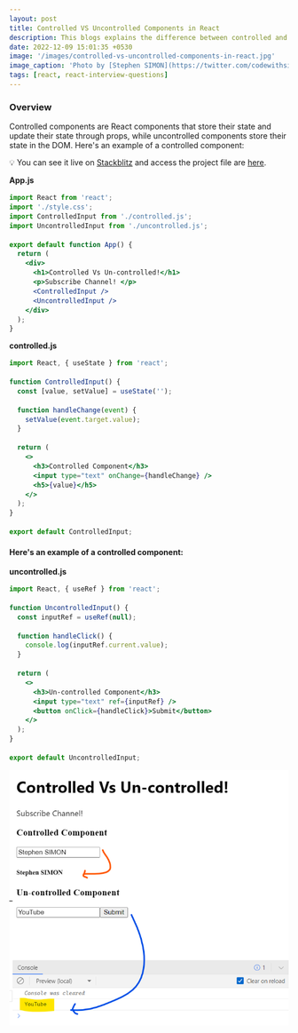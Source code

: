 ```yaml
---
layout: post
title: Controlled VS Uncontrolled Components in React
description: This blogs explains the difference between controlled and uncontrolled components in react
date: 2022-12-09 15:01:35 +0530
image: '/images/controlled-vs-uncontrolled-components-in-react.jpg'
image_caption: 'Photo by [Stephen SIMON](https://twitter.com/codewithsimon)'
tags: [react, react-interview-questions]
---
```

### Overview

Controlled components are React components that store their state and update their state through props, while uncontrolled components store their state in the DOM. Here's an example of a controlled component:

💡 You can see it live on [Stackblitz](https://react-qffawn.stackblitz.io) and  access the project file are [ here](https://stackblitz.com/edit/react-qffawn?file=src/App.js).

**App.js**

```jsx
import React from 'react';
import './style.css';
import ControlledInput from './controlled.js';
import UncontrolledInput from './uncontrolled.js';

export default function App() {
  return (
    <div>
      <h1>Controlled Vs Un-controlled!</h1>
      <p>Subscribe Channel! </p>
      <ControlledInput />
      <UncontrolledInput />
    </div>
  );
}
```


**controlled.js**

```jsx
import React, { useState } from 'react';

function ControlledInput() {
  const [value, setValue] = useState('');

  function handleChange(event) {
    setValue(event.target.value);
  }

  return (
    <>
      <h3>Controlled Component</h3>
      <input type="text" onChange={handleChange} />
      <h5>{value}</h5>
    </>
  );
}

export default ControlledInput;

```

#### Here's an example of a controlled component:

**uncontrolled.js**

```jsx
import React, { useRef } from 'react';

function UncontrolledInput() {
  const inputRef = useRef(null);

  function handleClick() {
    console.log(inputRef.current.value);
  }

  return (
    <>
      <h3>Un-controlled Component</h3>
      <input type="text" ref={inputRef} />
      <button onClick={handleClick}>Submit</button>
    </>
  );
}

export default UncontrolledInput;

```

![Controlled VS Uncontrolled Component](/images/controlled-vs-uncontrolled-components-in-react-image-1.png)













